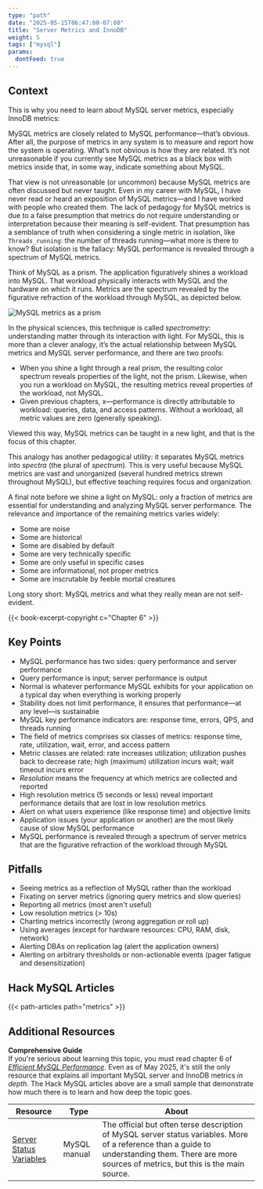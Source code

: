 ```yaml
---
type: "path"
date: "2025-05-15T06:47:00-07:00"
title: "Server Metrics and InnoDB"
weight: 5
tags: ["mysql"]
params:
  dontFeed: true
---
```


## Context

This is why you need to learn about MySQL server metrics, especially InnoDB metrics:

<div class="intro">
MySQL metrics are closely related to MySQL performance—that’s obvious.
After all, the purpose of metrics in any system is to measure and report how the system is operating.
What’s not obvious is how they are related.
It’s not unreasonable if you currently see MySQL metrics as a black box with metrics inside that, in some way, indicate something about MySQL.

That view is not unreasonable (or uncommon) because MySQL metrics are often discussed but never taught.
Even in my career with MySQL, I have never read or heard an exposition of MySQL metrics—and I have worked with people who created them.
The lack of pedagogy for MySQL metrics is due to a false presumption that metrics do not require understanding or interpretation because their meaning is self-evident.
That presumption has a semblance of truth when considering a single metric in isolation, like `Threads_running`: the number of threads running—what more is there to know?
But isolation is the fallacy: MySQL performance is revealed through a spectrum of MySQL metrics.

Think of MySQL as a prism.
The application figuratively shines a workload into MySQL.
That workload physically interacts with MySQL and the hardware on which it runs.
Metrics are the spectrum revealed by the figurative refraction of the workload through MySQL, as depicted below.

![MySQL metrics as a prism](/img/book/mysql_metrics_prism.jpg)

In the physical sciences, this technique is called _spectrometry_: understanding matter through its interaction with light.
For MySQL, this is more than a clever analogy, it’s the actual relationship between MySQL metrics and MySQL server performance, and there are two proofs:

* When you shine a light through a real prism, the resulting color spectrum reveals properties of the light, not the prism. Likewise, when you run a workload on MySQL, the resulting metrics reveal properties of the workload, not MySQL.
* Given previous chapters, x—performance is directly attributable to workload: queries, data, and access patterns. Without a workload, all metric values are zero (generally speaking).

Viewed this way, MySQL metrics can be taught in a new light, and that is the focus of this chapter.

This analogy has another pedagogical utility: it separates MySQL metrics into _spectra_ (the plural of _spectrum_).
This is very useful because MySQL metrics are vast and unorganized (several hundred metrics strewn throughout MySQL), but effective teaching requires focus and organization.

A final note before we shine a light on MySQL: only a fraction of metrics are essential for understanding and analyzing MySQL server performance.
The relevance and importance of the remaining metrics varies widely:

* Some are noise
* Some are historical
* Some are disabled by default
* Some are very technically specific
* Some are only useful in specific cases
* Some are informational, not proper metrics
* Some are inscrutable by feeble mortal creatures

Long story short: MySQL metrics and what they really mean are not self-evident.

{{< book-excerpt-copyright c="Chapter 6" >}}
</div>

## Key Points

* MySQL performance has two sides: query performance and server performance
* Query performance is input; server performance is output
* Normal is whatever performance MySQL exhibits for your application on a typical day when everything is working properly
* Stability does not limit performance, it ensures that performance—at any level—is sustainable
* MySQL key performance indicators are: response time, errors, QPS, and threads running
* The field of metrics comprises six classes of metrics: response time, rate, utilization, wait, error, and access pattern
* Metric classes are related: rate increases utilization; utilization pushes back to decrease rate; high (maximum) utilization incurs wait; wait timeout incurs error
* _Resolution_ means the frequency at which metrics are collected and reported
* High resolution metrics (5 seconds or less) reveal important performance details that are lost in low resolution metrics
* Alert on what users experience (like response time) and objective limits
* Application issues (your application or another) are the most likely cause of slow MySQL performance
* MySQL performance is revealed through a spectrum of server metrics that are the figurative refraction of the workload through MySQL

## Pitfalls

* Seeing metrics as a reflection of MySQL rather than the workload
* Fixating on server metrics (ignoring query metrics and slow queries)
* Reporting all metrics (most aren't useful)
* Low resolution metrics (&gt; 10s)
* Charting metrics incorrectly (wrong aggregation or roll up)
* Using averages (except for hardware resources: CPU, RAM, disk, network)
* Alerting DBAs on replication lag (alert the application owners)
* Alerting on arbitrary thresholds or non-actionable events (pager fatigue and desensitization)

## Hack MySQL Articles

{{< path-articles path="metrics" >}}

## Additional Resources

<div class="note">
<b>Comprehensive Guide</b><br> 
If you're serious about learning this topic, you must read chapter 6 of <a href="https://www.amazon.com/Efficient-MySQL-Performance-Practices-Techniques/dp/1098105095/"><i>Efficient MySQL Performance</i></a>.
Even as of May 2025, it's still the only resource that explains all important MySQL server and InnoDB metrics <i>in depth</i>.
The Hack MySQL articles above are a small sample that demonstrate how much there is to learn and how deep the topic goes.
</div>

| Resource | Type | About |
|----------|------|-------|
|[Server Status Variables](https://dev.mysql.com/doc/refman/en/server-status-variables.html)|MySQL manual|The official but often terse description of MySQL server status variables. More of a reference than a guide to understanding them. There are more sources of metrics, but this is the main source.|

